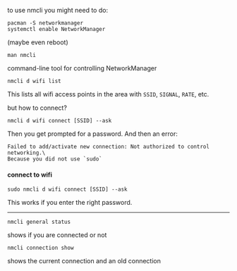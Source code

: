 to use nmcli you might need to do:
```
pacman -S networkmanager
systemctl enable NetworkManager
```
(maybe even reboot)

```
man nmcli
```

command-line tool for controlling NetworkManager

```
nmcli d wifi list
```
This lists all wifi access points in the area with `SSID`, `SIGNAL`, `RATE`, etc.

but how to connect?

```
nmcli d wifi connect [SSID] --ask
```
Then you get prompted for a password. And then an error:
```
Failed to add/activate new connection: Not authorized to control networking.\
Because you did not use `sudo`
```
#### connect to wifi

```
sudo nmcli d wifi connect [SSID] --ask
```
This works if you enter the right password.
***

```
nmcli general status
```
shows if you are connected or not

```
nmcli connection show
```
shows the current connection and an old connection
